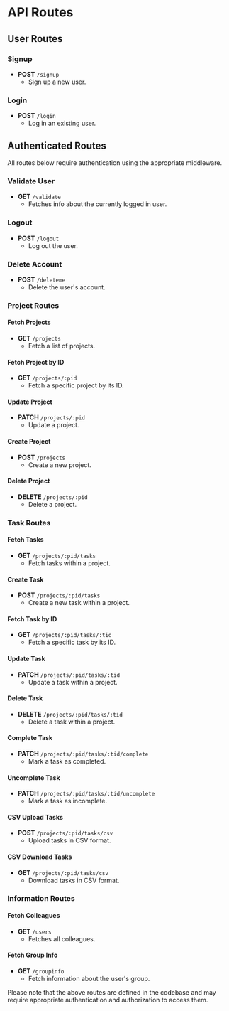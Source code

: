 # API Routes

## User Routes

### Signup

- **POST** `/signup`
  - Sign up a new user.

### Login

- **POST** `/login`
  - Log in an existing user.

## Authenticated Routes

All routes below require authentication using the appropriate middleware.

### Validate User

- **GET** `/validate`
  - Fetches info about the currently logged in user.

### Logout

- **POST** `/logout`
  - Log out the user.

### Delete Account

- **POST** `/deleteme`
  - Delete the user's account.

### Project Routes

#### Fetch Projects

- **GET** `/projects`
  - Fetch a list of projects.

#### Fetch Project by ID

- **GET** `/projects/:pid`
  - Fetch a specific project by its ID.

#### Update Project

- **PATCH** `/projects/:pid`
  - Update a project.

#### Create Project

- **POST** `/projects`
  - Create a new project.

#### Delete Project

- **DELETE** `/projects/:pid`
  - Delete a project.

### Task Routes

#### Fetch Tasks

- **GET** `/projects/:pid/tasks`
  - Fetch tasks within a project.

#### Create Task

- **POST** `/projects/:pid/tasks`
  - Create a new task within a project.

#### Fetch Task by ID

- **GET** `/projects/:pid/tasks/:tid`
  - Fetch a specific task by its ID.

#### Update Task

- **PATCH** `/projects/:pid/tasks/:tid`
  - Update a task within a project.

#### Delete Task

- **DELETE** `/projects/:pid/tasks/:tid`
  - Delete a task within a project.

#### Complete Task

- **PATCH** `/projects/:pid/tasks/:tid/complete`
  - Mark a task as completed.

#### Uncomplete Task

- **PATCH** `/projects/:pid/tasks/:tid/uncomplete`
  - Mark a task as incomplete.

#### CSV Upload Tasks

- **POST** `/projects/:pid/tasks/csv`
  - Upload tasks in CSV format.

#### CSV Download Tasks

- **GET** `/projects/:pid/tasks/csv`
  - Download tasks in CSV format.

### Information Routes

#### Fetch Colleagues

- **GET** `/users`
  - Fetches all colleagues.

#### Fetch Group Info

- **GET** `/groupinfo`
  - Fetch information about the user's group.

Please note that the above routes are defined in the codebase and may require appropriate authentication and authorization to access them.

